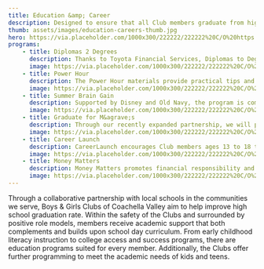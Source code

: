 ```yaml
---
title: Education &amp; Career
description: Designed to ensure that all Club members graduate from high school on time, ready for a post-secondary education.
thumb: assets/images/education-careers-thumb.jpg
hero: https://via.placeholder.com/1000x300/222222/222222%20C/O%20https://placeholder.com/
programs:
    - title: Diplomas 2 Degrees
      description: Thanks to Toyota Financial Services, Diplomas to Degrees (D2D) BGCA’s new college readiness program, provides a range of services to guide Club members as they work toward high school graduation and prepare for post-secondary education and career success.
      image: https://via.placeholder.com/1000x300/222222/222222%20C/O%20https://placeholder.com/
    - title: Power Hour
      description: The Power Hour materials provide practical tips and best practices for recognition and incentives, behavior management, volunteer recruitment and training, collaboration with other organizations and use of technology and the Internet.
      image: https://via.placeholder.com/1000x300/222222/222222%20C/O%20https://placeholder.com/
    - title: Summer Brain Gain
      description: Supported by Disney and Old Navy, the program is comprised of 17 week modules with themed activities for our elementary school, middle school and high school students. Each module takes a project-based learning approach; youth engage in a process of learning through discovery, creative expression, group work and a final project or production.
      image: https://via.placeholder.com/1000x300/222222/222222%20C/O%20https://placeholder.com/
    - title: Graduate for M&agrave;s
      description: Through our recently expanded partnership, we will prepare rising 8th and 9th graders for a successful transition into high school, while introducing teens of all ages to higher education opportunities and career goals beyond high school. Learn more on the [Graduate for M&agrave;s](https://getschooled.com/graduate-for-mas) website.
      image: https://via.placeholder.com/1000x300/222222/222222%20C/O%20https://placeholder.com/
    - title: Career Launch
      description: CareerLaunch encourages Club members ages 13 to 18 to assess their skills and interests, explore careers, make sound educational decisions and prepare to join our nation's work force. Club staff help teens build their job-search skills and job readiness by using the CareerLaunch Facilitator Guide and working with teens individually or in small groups. /n The [CareerLaunch]() page provides our club teens, staff and volunteers with online career exploration, college and job search information and interactive activities. Mentoring, job shadowing and training opportunities.
      image: https://via.placeholder.com/1000x300/222222/222222%20C/O%20https://placeholder.com/
    - title: Money Matters
      description: Money Matters promotes financial responsibility and independence among Club members ages 10 to 18. Participants learn how to manage a checking account, create a budget, save and invest, start small businesses and pay for college. The [Money Matters](http://moneymattersmakeitcount.com/Pages/default.aspx) website helps teens build their money management skills through interactive activities, games and tools such as a savings and financial aid calculator to help them plan for college.
      image: https://via.placeholder.com/1000x300/222222/222222%20C/O%20https://placeholder.com/
---
```


Through a collaborative partnership with local schools in the communities we serve, Boys & Girls Clubs of Coachella Valley aim to help improve high school graduation rate. Within the safety of the Clubs and surrounded by positive role models, members receive academic support that both complements and builds upon school day curriculum. From early childhood literacy instruction to college access and success programs, there are education programs suited for every member. Additionally, the Clubs offer further programming to meet the academic needs of kids and teens.
